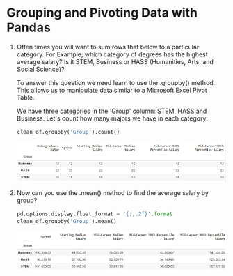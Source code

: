 # Grouping and Pivoting Data with Pandas

1. Often times you will want to sum rows that below to a particular category. For Example, which category of degrees has the highest average salary? Is it STEM, Business or HASS (Humanities, Arts, and Social Science)?

   To answer this question we need learn to use the .groupby() method. This allows us to manipulate data similar to a Microsoft Excel Pivot Table.

   We have three categories in the 'Group' column: STEM, HASS and Business. Let's count how many majors we have in each category:

   ```python
   clean_df.groupby('Group').count()
   ```

   ![](https://github.com/ceteongvanness/Analyzing-the-Post-University-Salaries-of-Graduates-by-Major/blob/main/Images/Ch1-18.png)

2. Now can you use the .mean() method to find the average salary by group?

   ```python
   pd.options.display.float_format = '{:,.2f}'.format
   clean_df.groupby('Group').mean()
   ```

   ![](https://github.com/ceteongvanness/Analyzing-the-Post-University-Salaries-of-Graduates-by-Major/blob/main/Images/Ch1-19.png)